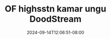 --- 
title: "OF highsstn kamar ungu  DoodStream"
description: "video bokeh OF highsstn kamar ungu  DoodStream full full vidio terbaru"
date: 2024-09-14T12:06:51-08:00
file_code: "twv2zvduyehz"
draft: false
cover: "89oko7szw8jhn8ne.jpg"
tags: ["highsstn", "kamar", "ungu", "DoodStream", "bokep-indo", "bokep-viral", "bokep-ig"]
length: 240
fld_id: "1398456"
foldername: "ABG vacum cleaner"
categories: ["ABG vacum cleaner"]
views: 124
---